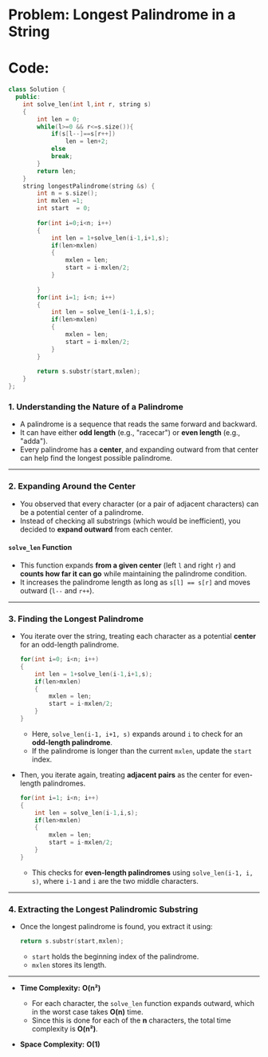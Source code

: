 # Problem: Longest Palindrome in a String

# Code: 
```c++
class Solution {
  public:
    int solve_len(int l,int r, string s)
    {
        int len = 0;
        while(l>=0 && r<=s.size()){
            if(s[l--]==s[r++])
                len = len+2;
            else
            break;
        }
        return len;
    }
    string longestPalindrome(string &s) {
        int n = s.size();
        int mxlen =1;
        int start  = 0;
        
        for(int i=0;i<n; i++)
        {
            int len = 1+solve_len(i-1,i+1,s);
            if(len>mxlen)
            {
                mxlen = len;
                start = i-mxlen/2;
            }
            
        }
        for(int i=1; i<n; i++)
        {
            int len = solve_len(i-1,i,s);
            if(len>mxlen)
            {
                mxlen = len;
                start = i-mxlen/2;
            }
        }
        
        return s.substr(start,mxlen);
    }
};
```


### **1. Understanding the Nature of a Palindrome**
- A palindrome is a sequence that reads the same forward and backward.
- It can have either **odd length** (e.g., "racecar") or **even length** (e.g., "adda").
- Every palindrome has a **center**, and expanding outward from that center can help find the longest possible palindrome.

---

### **2. Expanding Around the Center**
- You observed that every character (or a pair of adjacent characters) can be a potential center of a palindrome.
- Instead of checking all substrings (which would be inefficient), you decided to **expand outward** from each center.

#### **`solve_len` Function**
- This function expands **from a given center** (left `l` and right `r`) and **counts how far it can go** while maintaining the palindrome condition.
- It increases the palindrome length as long as `s[l] == s[r]` and moves outward (`l--` and `r++`).

---

### **3. Finding the Longest Palindrome**
- You iterate over the string, treating each character as a potential **center** for an odd-length palindrome.
  ```cpp
  for(int i=0; i<n; i++)
  {
      int len = 1+solve_len(i-1,i+1,s);
      if(len>mxlen)
      {
          mxlen = len;
          start = i-mxlen/2;
      }
  }
  ```
  - Here, `solve_len(i-1, i+1, s)` expands around `i` to check for an **odd-length palindrome**.
  - If the palindrome is longer than the current `mxlen`, update the `start` index.

- Then, you iterate again, treating **adjacent pairs** as the center for even-length palindromes.
  ```cpp
  for(int i=1; i<n; i++)
  {
      int len = solve_len(i-1,i,s);
      if(len>mxlen)
      {
          mxlen = len;
          start = i-mxlen/2;
      }
  }
  ```
  - This checks for **even-length palindromes** using `solve_len(i-1, i, s)`, where `i-1` and `i` are the two middle characters.

---

### **4. Extracting the Longest Palindromic Substring**
- Once the longest palindrome is found, you extract it using:
  ```cpp
  return s.substr(start,mxlen);
  ```
  - `start` holds the beginning index of the palindrome.
  - `mxlen` stores its length.

---

- **Time Complexity:** **O(n²)**  
  - For each character, the `solve_len` function expands outward, which in the worst case takes **O(n)** time.  
  - Since this is done for each of the **n** characters, the total time complexity is **O(n²)**.  

- **Space Complexity:** **O(1)**  
